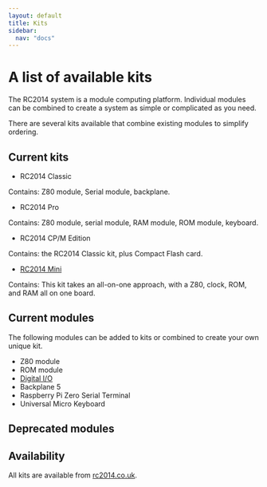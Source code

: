 ```yaml
---
layout: default
title: Kits
sidebar:
  nav: "docs"
---
```




# A list of available kits

The RC2014 system is a module computing platform. Individual modules can be combined to create a system as simple or complicated as you need.

There are several kits available that combine existing modules to simplify ordering.

## Current kits

* RC2014 Classic

Contains: Z80 module, Serial module, backplane. 

* RC2014 Pro

Contains: Z80 module, serial module, RAM module, ROM module, keyboard.

* RC2014 CP/M Edition

Contains: the RC2014 Classic kit, plus Compact Flash card.

* [RC2014 Mini](rc2014mini/guide.html)

Contains: This kit takes an all-on-one approach, with a Z80, clock, ROM, and RAM all on one board.

## Current modules

The following modules can be added to kits or combined to create your own unique kit.

* Z80 module
* ROM module
* [Digital I/O](digitalIO/guide.html)
* Backplane 5
* Raspberry Pi Zero Serial Terminal
* Universal Micro Keyboard

## Deprecated modules



## Availability


All kits are available from [rc2014.co.uk](rc2014.co.uk).

